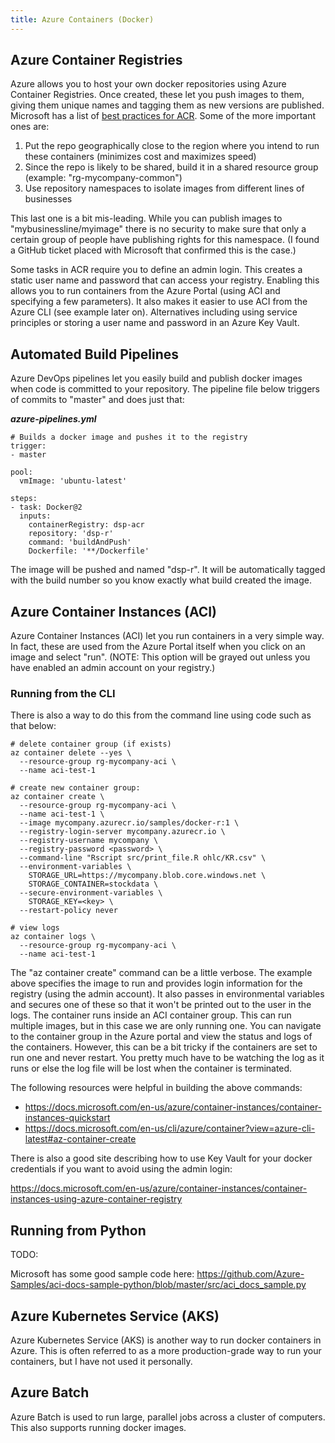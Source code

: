 ```yaml
---
title: Azure Containers (Docker)
---
```


## Azure Container Registries

Azure allows you to host your own docker repositories using Azure Container Registries.  Once created, these let you push images to them, giving them unique names and tagging them as new versions are published.  Microsoft has a list of [best practices for ACR](https://docs.microsoft.com/en-us/azure/container-registry/container-registry-best-practices).  Some of the more important ones are:

1. Put the repo geographically close to the region where you intend to run these containers (minimizes cost and maximizes speed)
2. Since the repo is likely to be shared, build it in a shared resource group (example: "rg-mycompany-common")
3. Use repository namespaces to isolate images from different lines of businesses

This last one is a bit mis-leading.  While you can publish images to "mybusinessline/myimage" there is no security to make sure that only a certain group of people have publishing rights for this namespace.  (I found a GitHub ticket placed with Microsoft that confirmed this is the case.)

Some tasks in ACR require you to define an admin login.  This creates a static user name and password that can access your registry.  Enabling this allows you to run containers from the Azure Portal (using ACI and specifying a few parameters).  It also makes it easier to use ACI from the Azure CLI (see example later on).  Alternatives including using service principles or storing a user name and password in an Azure Key Vault.

## Automated Build Pipelines

Azure DevOps pipelines let you easily build and publish docker images when code is committed to your repository.  The pipeline file below triggers of commits to "master" and does just that:

___azure-pipelines.yml___

```
# Builds a docker image and pushes it to the registry
trigger:
- master

pool:
  vmImage: 'ubuntu-latest'

steps:
- task: Docker@2
  inputs:
    containerRegistry: dsp-acr
    repository: 'dsp-r'
    command: 'buildAndPush'
    Dockerfile: '**/Dockerfile'
```

The image will be pushed and named "dsp-r".  It will be automatically tagged with the build number so you know exactly what build created the image.

## Azure Container Instances (ACI)

Azure Container Instances (ACI) let you run containers in a very simple way.  In fact, these are used from the Azure Portal itself when you click on an image and select "run".  (NOTE: This option will be grayed out unless you have enabled an admin account on your registry.)

### Running from the CLI

There is also a way to do this from the command line using code such as that below:

```
# delete container group (if exists)
az container delete --yes \
  --resource-group rg-mycompany-aci \
  --name aci-test-1

# create new container group:
az container create \
  --resource-group rg-mycompany-aci \
  --name aci-test-1 \
  --image mycompany.azurecr.io/samples/docker-r:1 \
  --registry-login-server mycompany.azurecr.io \
  --registry-username mycompany \
  --registry-password <password> \
  --command-line "Rscript src/print_file.R ohlc/KR.csv" \
  --environment-variables \
    STORAGE_URL=https://mycompany.blob.core.windows.net \
    STORAGE_CONTAINER=stockdata \
  --secure-environment-variables \
    STORAGE_KEY=<key> \
  --restart-policy never

# view logs
az container logs \
  --resource-group rg-mycompany-aci \
  --name aci-test-1
```

The "az container create" command can be a little verbose.  The example above specifies the image to run and provides login information for the registry (using the admin account).  It also passes in environmental variables and secures one of these so that it won't be printed out to the user in the logs.  The container runs inside an ACI container group.  This can run multiple images, but in this case we are only running one.  You can navigate to the container group in the Azure portal and view the status and logs of the containers.  However, this can be a bit tricky if the containers are set to run one and never restart.  You pretty much have to be watching the log as it runs or else the log file will be lost when the container is terminated.

The following resources were helpful in building the above commands:

* https://docs.microsoft.com/en-us/azure/container-instances/container-instances-quickstart
* https://docs.microsoft.com/en-us/cli/azure/container?view=azure-cli-latest#az-container-create

There is also a good site describing how to use Key Vault for your docker credentials if you want to avoid using the admin login:

https://docs.microsoft.com/en-us/azure/container-instances/container-instances-using-azure-container-registry

## Running from Python

TODO:

Microsoft has some good sample code here: https://github.com/Azure-Samples/aci-docs-sample-python/blob/master/src/aci_docs_sample.py

## Azure Kubernetes Service (AKS)

Azure Kubernetes Service (AKS) is another way to run docker containers in Azure.  This is often referred to as a more production-grade way to run your containers, but I have not used it personally.

## Azure Batch

Azure Batch is used to run large, parallel jobs across a cluster of computers.  This also supports running docker images.
